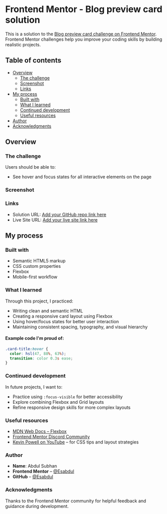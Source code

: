 # Frontend Mentor - Blog preview card solution

This is a solution to the [Blog preview card challenge on Frontend Mentor](https://www.frontendmentor.io/challenges/blog-preview-card-ckPaj01IcS). Frontend Mentor challenges help you improve your coding skills by building realistic projects.

## Table of contents

- [Overview](#overview)
  - [The challenge](#the-challenge)
  - [Screenshot](#screenshot)
  - [Links](#links)
- [My process](#my-process)
  - [Built with](#built-with)
  - [What I learned](#what-i-learned)
  - [Continued development](#continued-development)
  - [Useful resources](#useful-resources)
- [Author](#author)
- [Acknowledgments](#acknowledgments)

## Overview

### The challenge

Users should be able to:

- See hover and focus states for all interactive elements on the page


### Screenshot

<!--Screenshot will be added soon-->

### Links

- Solution URL: [Add your GitHub repo link here](https://github.com/yourusername/blog-preview-card)
- Live Site URL: [Add your live site link here](https://yourusername.github.io/blog-preview-card)

## My process

### Built with

- Semantic HTML5 markup
- CSS custom properties
- Flexbox
- Mobile-first workflow

### What I learned

Through this project, I practiced:

- Writing clean and semantic HTML
- Creating a responsive card layout using Flexbox
- Using hover/focus states for better user interaction
- Maintaining consistent spacing, typography, and visual hierarchy

#### Example code I'm proud of:

```css
.card-title:hover {
  color: hsl(47, 88%, 63%);
  transition: color 0.3s ease;
}
```

### Continued development

In future projects, I want to:

- Practice using `:focus-visible` for better accessibility
- Explore combining Flexbox and Grid layouts
- Refine responsive design skills for more complex layouts

### Useful resources

- [MDN Web Docs – Flexbox](https://developer.mozilla.org/en-US/docs/Web/CSS/CSS_Flexible_Box_Layout)
- [Frontend Mentor Discord Community](https://discord.gg/frontendmentor)
- [Kevin Powell on YouTube](https://www.youtube.com/kepowob) – for CSS tips and layout strategies

### Author

- **Name**: Abdul Subhan  
- **Frontend Mentor** – [@Esabdul](https://www.frontendmentor.io/profile/Esabdul)  
- **GitHub** – [@Esabdul](https://github.com/Esabdul)

### Acknowledgments

Thanks to the Frontend Mentor community for helpful feedback and guidance during development.